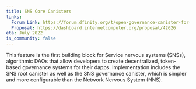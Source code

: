 ```yaml
---
title: SNS Core Canisters
links:
  Forum Link: https://forum.dfinity.org/t/open-governance-canister-for-sns-design-proposal/10224
  Proposal: https://dashboard.internetcomputer.org/proposal/42626
eta: July 2022
is_community: false
---
```


This feature is the first building block for Service nervous systems (SNSs), algorithmic DAOs that allow developers to create decentralized, token-based governance systems for their dapps. Implementation includes the SNS root canister as well as the SNS governance canister, which is simpler and more configurable than the Network Nervous System (NNS).
